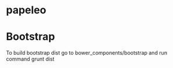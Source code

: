 # papeleo

# Bootstrap
To build bootstrap dist go to bower_components/bootstrap and run command grunt dist

